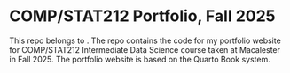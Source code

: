 # COMP/STAT212 Portfolio, Fall 2025

This repo belongs to <Student Name>.  The repo contains the code for my portfolio website for COMP/STAT212 Intermediate Data Science course taken at Macalester in Fall 2025.  The portfolio website is based on the Quarto Book system.
